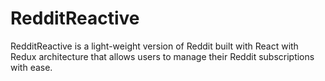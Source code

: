 # RedditReactive

RedditReactive is a light-weight version of Reddit built with React with Redux architecture that allows users to manage their Reddit subscriptions with ease.
